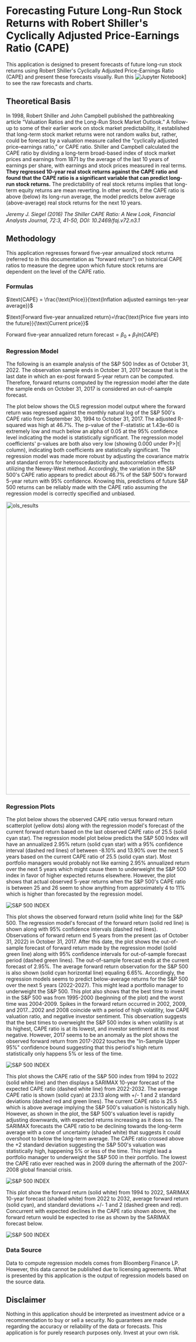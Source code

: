 

# Forecasting Future Long-Run Stock Returns with Robert Shiller's Cyclically Adjusted Price-Earnings Ratio (CAPE)

This application is designed to present forecasts of future long-run stock returns using Robert Shiller's Cyclically 
Adjusted Price-Earnings Ratio (CAPE) and present these forecasts visually. Run this 
![Jupyter Notebook](https://colab.research.google.com/drive/1C-i16lymr9wU3-ZZoZLjPnb2_WF3fkAj?usp=sharing)] to see the 
raw forecasts and charts. 

## Theoretical Basis

In 1998, Robert Shiller and John Campbell published the pathbreaking article “Valuation Ratios and the Long-Run Stock 
Market Outlook.” A follow-up to some of their earlier work on stock market predictability, it established that long-term 
stock market returns were not random walks but, rather, could be forecast by a valuation measure called the “cyclically 
adjusted price–earnings ratio,” or CAPE ratio. Shiller and Campbell calculated the CAPE ratio by dividing a long-term 
broad-based index of stock market prices and earnings from 1871 by the average of the last 10 years of earnings per share, 
with earnings and stock prices measured in real terms. **They regressed 10-year real stock returns against the CAPE ratio 
and found that the CAPE ratio is a significant variable that can predict long-run stock returns.** The predictability of 
real stock returns implies that long-term equity returns are mean reverting. In other words, if the CAPE ratio is above 
(below) its long-run average, the model predicts below average (above-average) real stock returns for the next 10 years.

*Jeremy J. Siegel (2016) The Shiller CAPE Ratio: A New Look, Financial Analysts Journal, 72:3, 41-50, DOI: 10.2469/faj.v72.n3.1*

## Methodology

This application regresses forward five-year annualized stock returns (referred to in this documentation as "forward return") 
on historical CAPE ratios to measure the degree upon which future stock returns are dependent on the level of the CAPE ratio. 

### Formulas

$\text{CAPE} = \frac{\text{Price}}{\text{Inflation adjusted earnings ten-year average}}$

$\text{Forward five-year annualized return}=\frac{\text{Price five years into the future}}{\text{Current price}}$

$\text{Forward five-year annualized return forecast}=\beta_{0}+\beta_{1}ln(CAPE)$


### Regression Model

The following is an example analysis of the S&P 500 Index as of October 31, 2022. The observation sample ends in October 31, 2017 
because that is the last date in which an ex-post forward 5-year return can be computed. Therefore, forward returns computed by 
the regression model after the date the sample ends on October 31, 2017 is considered an out-of-sample forecast. 

The plot below shows the OLS regression model output where the forward return was regressed against the monthly natural log of 
the S&P 500's CAPE ratio from September 30, 1994 to October 31, 2017. The adjusted R-squared was high at 46.7%. The p-value of 
the F-statistic at 1.43e-60 is extremely low and much below an alpha of 0.05 at the 95% confidence level indicating the model 
is statistically significant. The regression model coefficients' p-values are both also very low (showing 0.000 under P>|t| column), 
indicating both coefficients are statistically significant. The regression model was made more robust by adjusting the covariance 
matrix and standard errors for heteroscedasticity and autocorrelation effects utilizing the Newey-West method. Accordingly, the 
variation in the S&P 500's CAPE ratio appears to predict about 46.7% of the S&P 500's forward 5-year return with 95% confidence. 
Knowing this, predictions of future S&P 500 returns can be reliably made with the CAPE ratio assuming the regression model is 
correctly specified and unbiased. 

<img src="https://raw.githubusercontent.com/nathanramoscfa/cape/main/django_apps/mysite/forecast/static/forecast/images/regression_results_SPX.png" alt="ols_results" width="800"/>

### Regression Plots

The plot below shows the observed CAPE ratio versus forward return scatterplot (yellow dots) along with the regression model's 
forecast of the current forward return based on the last observed CAPE ratio of 25.5 (solid cyan star). The regression model 
plot below predicts the S&P 500 Index will have an annualized 2.95% return (solid cyan star) with a 95% confidence interval 
(dashed red lines) of between -8.10% and 13.90% over the next 5 years based on the current CAPE ratio of 25.5 (solid cyan star). 
Most portfolio managers would probably not like earning 2.95% annualized return over the next 5 years which might cause them to 
underweight the S&P 500 index in favor of higher expected returns elsewhere. However, the plot shows that actual observed 5-year 
returns when the S&P 500's CAPE ratio is between 25 and 26 seem to show anything from approximately 4 to 11% which is higher than 
forecasted by the regression model. 

![S&P 500 INDEX](https://raw.githubusercontent.com/nathanramoscfa/cape/main/django_apps/mysite/forecast/static/forecast/images/sample_regression_SPX.jpg)

This plot shows the observed forward return (solid white line) for the S&P 500. The regression model's forecast of the forward 
return (solid red line) is shown along with 95% confidence intervals (dashed red lines). Observations of forward return end 5 years 
from the present (as of October 31, 2022) in October 31, 2017. After this date, the plot shows the out-of-sample forecast of forward
 return made by the regression model (solid green line) along with 95% confidence intervals for out-of-sample forecast period 
(dashed green lines). The out-of-sample forecast ends at the current forecast of 2.95%. The average forward return observation for 
the S&P 500 is also shown (solid cyan horizontal line) equaling 6.65%. Accordingly, the regression models seems to predict below-average 
returns for the S&P 500 over the next 5 years (2022-2027). This might lead a portfolio manager to underweight the S&P 500. This plot 
also shows that the best time to invest in the S&P 500 was from 1995-2000 (beginning of the plot) and the worst time was 2004-2009. 
Spikes in the forward return occurred in 2002, 2009, and 2017...2002 and 2008 coincide with a period of high volatility, low CAPE 
valuation ratio, and negative investor sentiment. This observation suggests that the best times to overweight the S&P 500 index is when 
volatility is at its highest, CAPE ratio is at its lowest, and investor sentiment at its most negative. However, 2017 seems to be an 
anomaly as the plot shows the observed forward return from 2017-2022 touches the "In-Sample Upper 95%" confidence bound suggesting that 
this period's high return statistically only happens 5% or less of the time. 

![S&P 500 INDEX](https://raw.githubusercontent.com/nathanramoscfa/cape/main/django_apps/mysite/forecast/static/forecast/images/sample_observed_forecast_SPX.jpg)

This plot shows the CAPE ratio of the S&P 500 index from 1994 to 2022 (solid white line) and then displays a SARIMAX 10-year forecast 
of the expected CAPE ratio (dashed white line) from 2022-2032. The average CAPE ratio is shown (solid cyan) at 23.13 along with +/- 1 
and 2 standard deviations (dashed red and green lines). The current CAPE ratio is 25.5 which is above average implying the S&P 500's valuation 
is historically high. However, as shown in the plot, the S&P 500's valuation level is rapidly adjusting downwards, with expected returns 
increasing as it does so. The SARIMAX forecasts the CAPE ratio to be declining towards the long-term average with a cone of uncertainty 
(shaded white) that suggests it could overshoot to below the long-term average. The CAPE ratio crossed above the +2 standard deviation 
suggesting the S&P 500's valuation was statistically high, happening 5% or less of the time. This might lead a portfolio manager to underweight 
the S&P 500 in their portfolio. The lowest the CAPE ratio ever reached was in 2009 during the aftermath of the 2007-2008 global financial crisis. 

![S&P 500 INDEX](https://raw.githubusercontent.com/nathanramoscfa/cape/main/django_apps/mysite/forecast/static/forecast/images/long_term_pe_ratio_SPX.jpg)

This plot show the forward return (solid white) from 1994 to 2022, SARIMAX 10-year forecast (shaded white) from 2022 to 2032, 
average forward return (solid cyan), and standard deviations +/- 1 and 2 (dashed green and red). Concurrent with expected declines 
in the CAPE ratio shown above, the forward return would be expected to rise as shown by the SARIMAX forecast below. 

![S&P 500 INDEX](https://raw.githubusercontent.com/nathanramoscfa/cape/main/django_apps/mysite/forecast/static/forecast/images/expected_fwd_return_5y_SPX.jpg)

### Data Source

Data to compute regression models comes from Bloomberg Finance LP. However, this data cannot be published due to licensing agreements. 
What is presented by this application is the output of regression models based on the source data. 

## Disclaimer

Nothing in this application should be interpreted as investment advice or a recommendation to buy or sell a security. No guarantees 
are made regarding the accuracy or reliability of the data or forecasts. This application is for purely research purposes only. 
Invest at your own risk. 